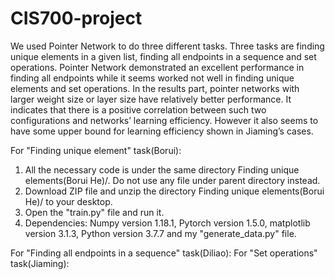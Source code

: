 # CIS700-project

We used Pointer Network to do three different tasks. Three tasks are finding unique elements in a given list, finding all endpoints in a sequence and set operations. Pointer Network demonstrated an excellent performance in finding all endpoints while it seems worked not well in finding unique elements and set operations. In the results part, pointer networks with larger weight size or layer size have relatively better performance. It indicates that there is a positive correlation between such two configurations and networks’ learning efficiency. However it also seems to have some upper bound for learning efficiency shown in Jiaming’s cases. 

For "Finding unique element" task(Borui):
1. All the necessary code is under the same directory Finding unique elements(Borui He)/. Do not use any file under parent directory instead.
2. Download ZIP file and unzip the directory Finding unique elements(Borui He)/ to your desktop.
3. Open the "train.py" file and run it.
4. Dependencies: Numpy version 1.18.1, Pytorch version 1.5.0, matplotlib version 3.1.3, Python version 3.7.7 and my "generate_data.py" file.

For "Finding all endpoints in a sequence" task(Diliao):
For "Set operations" task(Jiaming):
